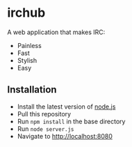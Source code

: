 # irchub

A web application that makes IRC:

- Painless
- Fast
- Stylish
- Easy

## Installation

- Install the latest version of [node.js](http://nodejs.org)
- Pull this repository
- Run `npm install` in the base directory
- Run `node server.js`
- Navigate to [http://localhost:8080](http://localhost:8080)